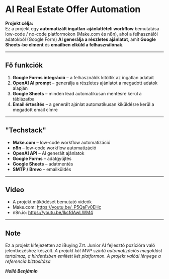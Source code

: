 # AI Real Estate Offer Automation

**Projekt célja:**  
Ez a projekt egy **automatizált ingatlan-ajánlattételi workflow** bemutatása low-code / no-code platformokon (Make.com és n8n), ahol a felhasználói adatokból (Google Form) **AI generálja a részletes ajánlatot**, amit **Google Sheets-be elment** és **emailben elküld a felhasználónak**.

---

## Fő funkciók

1. **Google Forms integráció** – a felhasználók kitöltik az ingatlan adatait
2. **OpenAI AI prompt** – generálja a részletes ajánlatot a megadott adatok alapján 
3. **Google Sheets** – minden lead automatikusan mentésre kerül a táblázatba  
4. **Email értesítés** – a generált ajánlat automatikusan kiküldésre kerül a megadott email címre

---

## "Techstack"

- **Make.com** – low-code workflow automatizáció  
- **n8n** – low-code workflow automatizáció 
- **OpenAI API** – AI generált ajánlatok  
- **Google Forms** – adatgyűjtés  
- **Google Sheets** – adatmentés  
- **SMTP / Brevo** – emailküldés  

---

## Video

- A projekt működését bemutató videók
- Make.com: https://youtu.be/_P5QaFv0EHc
- n8n.io: https://youtu.be/lkcfdAwLWM4

---

## Note
Ez a projekt kifejezetten az iBuying Zrt. Junior AI fejlesztő pozícióra való jelentkezéshez készült.
*A projekt két MVP színtű automatizációs megoldást tartalmaz, a hirdetésben említett két platformon. A projekt valódi lényege a referencia biztosítása*


***Holló Benjámin***


